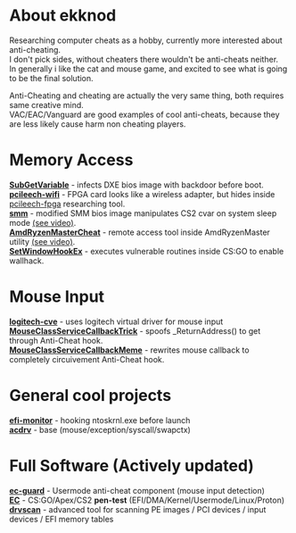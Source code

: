 # About ekknod
Researching computer cheats as a hobby, currently more interested about anti-cheating.  
I don't pick sides, without cheaters there wouldn't be anti-cheats neither.  
In generally i like the cat and mouse game, and excited to see what is going to be the final solution.  

Anti-Cheating and cheating are actually the very same thing, both requires same creative mind.  
VAC/EAC/Vanguard are good examples of cool anti-cheats, because they are less likely cause harm non cheating players.  

# Memory Access  
**[SubGetVariable](https://github.com/ekknod/SubGetVariable)** - infects DXE bios image with backdoor before boot.  
**[pcileech-wifi](https://github.com/ekknod/pcileech-wifi)** - FPGA card looks like a wireless adapter, but hides inside [pcileech-fpga](https://github.com/ufrisk/pcileech-fpga) researching tool.  
**[smm](https://github.com/ekknod/smm)** - modified SMM bios image manipulates CS2 cvar on system sleep mode [(see video)](https://streamable.com/58y7zz).  
**[AmdRyzenMasterCheat](https://github.com/ekknod/AmdRyzenMasterCheat)** - remote access tool inside AmdRyzenMaster utility   [(see video)](https://www.youtube.com/video/l91pJW86KEQ).  
**[SetWindowHookEx](https://github.com/ekknod/SetWindowHookEx)** - executes vulnerable routines inside CS:GO to enable wallhack.  

# Mouse Input
**[logitech-cve](https://github.com/ekknod/logitech-cve)** - uses logitech virtual driver for mouse input  
**[MouseClassServiceCallbackTrick](https://github.com/ekknod/MouseClassServiceCallbackTrick)** - spoofs _ReturnAddress() to get through Anti-Cheat hook.  
**[MouseClassServiceCallbackMeme](https://github.com/ekknod/MouseClassServiceCallbackMeme)** - rewrites mouse callback to completely circuivement Anti-Cheat hook.  

# General cool projects
**[efi-monitor](https://github.com/ekknod/efi-monitor)** - hooking ntoskrnl.exe before launch  
**[acdrv](https://github.com/ekknod/acdrv)** - base (mouse/exception/syscall/swapctx)   

# Full Software (Actively updated)
**[ec-guard](https://github.com/ekknod/ec-guard)** - Usermode anti-cheat component (mouse input detection)  
**[EC](https://github.com/ekknod/EC)** - CS:GO/Apex/CS2 **pen-test** (EFI/DMA/Kernel/Usermode/Linux/Proton)  
**[drvscan](https://github.com/ekknod/drvscan)** - advanced tool for scanning PE images / PCI devices / input devices / EFI memory tables
